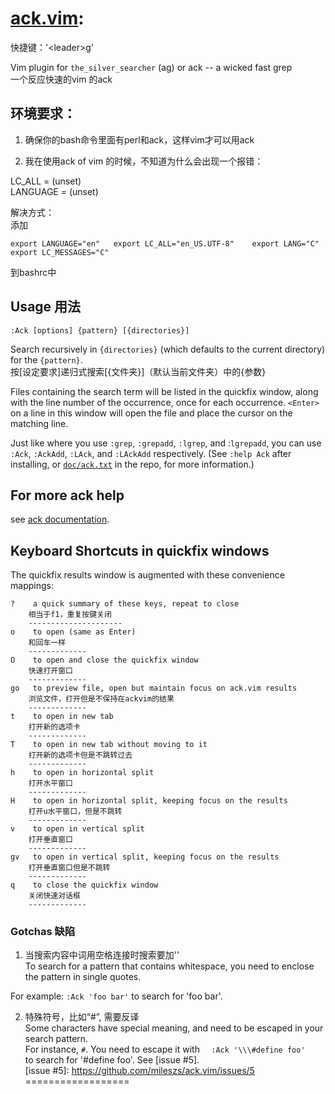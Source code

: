# [ack.vim](https://github.com/mileszs/ack.vim):  

快捷键：'\<leader\>g'  

Vim plugin for `the_silver_searcher` (ag) or ack -- a wicked fast grep  
一个反应快速的vim 的ack  
  
## 环境要求：  
  
1. 确保你的bash命令里面有perl和ack，这样vim才可以用ack  

2. 我在使用ack of vim 的时候，不知道为什么会出现一个报错：  

LC_ALL = (unset)  
LANGUAGE = (unset)  

解决方式：  
添加  

`
export LANGUAGE="en"  
export LC_ALL="en_US.UTF-8"   
export LANG="C"  
export LC_MESSAGES="C"  
`

到bashrc中  

## Usage 用法

    :Ack [options] {pattern} [{directories}]  

Search recursively in `{directories}` (which defaults to the current directory) for the `{pattern}`.  
按[设定要求]递归式搜索[{文件夹}]（默认当前文件夹）中的{参数}  

Files containing the search term will be listed in the quickfix window, along
with the line number of the occurrence, once for each occurrence. `<Enter>` on
a line in this window will open the file and place the cursor on the matching
line.

Just like where you use `:grep`, `:grepadd`, `:lgrep`, and :`lgrepadd`, you can
use `:Ack`, `:AckAdd`, `:LAck`, and `:LAckAdd` respectively. (See `:help Ack`
after installing, or [`doc/ack.txt`][doc] in the repo, for more information.)

## For more ack help 

see [ack documentation](http://beyondgrep.com/documentation/).  

[doc]: https://github.com/mileszs/ack.vim/blob/master/doc/ack.txt  

## Keyboard Shortcuts in quickfix windows  

The quickfix results window is augmented with these convenience mappings:

    ?    a quick summary of these keys, repeat to close
        相当于f1，重复按键关闭  
        ---------------------  
    o    to open (same as Enter)
        和回车一样  
        -------------  
    O    to open and close the quickfix window
        快速打开窗口  
        -------------  
    go   to preview file, open but maintain focus on ack.vim results
        浏览文件，打开但是不保持在ackvim的结果  
        -------------  
    t    to open in new tab
        打开新的选项卡  
        -------------  
    T    to open in new tab without moving to it
        打开新的选项卡但是不跳转过去  
        -------------  
    h    to open in horizontal split
        打开水平窗口  
        -------------  
    H    to open in horizontal split, keeping focus on the results
        打开u水平窗口，但是不跳转  
        -------------  
    v    to open in vertical split
        打开垂直窗口  
        -------------  
    gv   to open in vertical split, keeping focus on the results
        打开垂直窗口但是不跳转   
        -------------  
    q    to close the quickfix window
        关闭快速对话框  
        -------------  


### Gotchas 缺陷

1. 当搜索内容中词用空格连接时搜索要加''  
To search for a pattern that contains whitespace, you need to enclose the
pattern in single quotes.  

For example: `:Ack 'foo bar'` to search for 'foo bar'.   

2. 特殊符号，比如“#”, 需要反译  
Some characters have special meaning, and need to be escaped in your search
pattern.  
For instance, `#`. You need to escape it with
`  
:Ack '\\\#define foo'  
`  
to search for '#define foo'. See [issue #5].  
[issue #5]: https://github.com/mileszs/ack.vim/issues/5   
==================   
